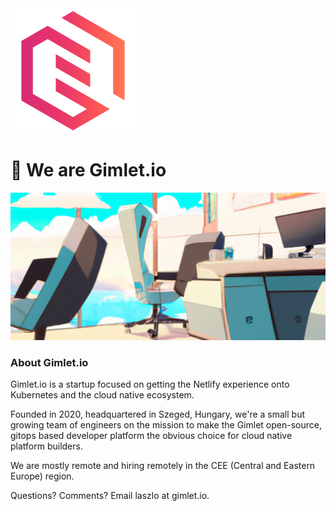 <picture>
  <source media="(prefers-color-scheme: dark)" srcset="https://github.com/gimlet-io/gimlet-documentation/blob/main/public/logo-dark.svg">
  <img alt="Gimlet" src="https://github.com/gimlet-io/gimlet-documentation/blob/main/public/logo.svg" width="200">
</picture>

# 👋 We are Gimlet.io

![Gimlet office](https://github.com/gimlet-io/.github/raw/main/profile/dalle-office.png)

### About Gimlet.io

Gimlet.io is a startup focused on getting the Netlify experience onto Kubernetes and the cloud native ecosystem.

Founded in 2020, headquartered in Szeged, Hungary, we're a small but growing team of engineers on the mission to make the Gimlet open-source, gitops based developer platform the obvious choice for cloud native platform builders.

We are mostly remote and hiring remotely in the CEE (Central and Eastern Europe) region.

Questions? Comments? Email laszlo at gimlet.io.
